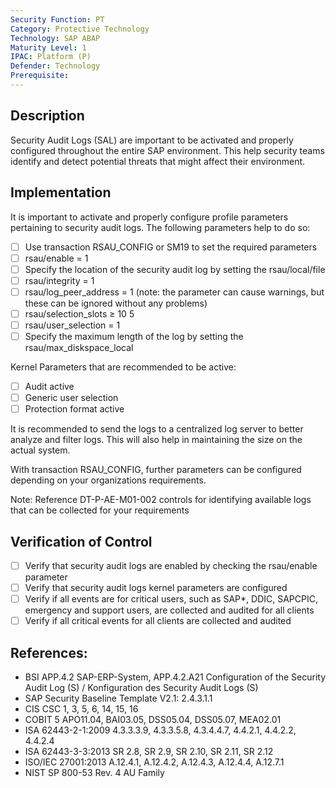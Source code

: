 ```yaml
---
Security Function: PT
Category: Protective Technology
Technology: SAP ABAP  
Maturity Level: 1
IPAC: Platform (P)
Defender: Technology
Prerequisite:
---
```


## Description

Security Audit Logs (SAL) are important to be activated and properly configured throughout the entire SAP environment. This help security teams identify and detect potential threats that might affect their environment.

## Implementation

It is important to activate and properly configure profile parameters pertaining to security audit logs. The following parameters help to do so:

- [ ] Use transaction RSAU_CONFIG or SM19 to set the required parameters
- [ ] rsau/enable = 1
- [ ] Specify the location of the security audit log by setting the rsau/local/file
- [ ] rsau/integrity = 1
- [ ] rsau/log_peer_address = 1 (note: the parameter can cause warnings, but these can be ignored without any problems)
- [ ] rsau/selection_slots ≥ 10 5
- [ ] rsau/user_selection = 1
- [ ] Specify the maximum length of the log by setting the rsau/max_diskspace_local

Kernel Parameters that are recommended to be active:

- [ ] Audit active
- [ ] Generic user selection
- [ ] Protection format active

It is recommended to send the logs to a centralized log server to better analyze and filter logs. This will also help in maintaining the size on the actual system.

With transaction RSAU_CONFIG, further parameters can be configured depending on your organizations requirements.

Note: Reference DT-P-AE-M01-002 controls for identifying available logs that can be collected for your requirements

## Verification of Control

- [ ] Verify that security audit logs are enabled by checking the rsau/enable parameter
- [ ] Verify that security audit logs kernel parameters are configured
- [ ] Verify if all events are for critical users, such as SAP*, DDIC, SAPCPIC, emergency and support users, are collected and audited for all clients
- [ ] Verify if all critical events for all clients are collected and audited

## References:
- BSI APP.4.2 SAP-ERP-System, APP.4.2.A21 Configuration of the Security Audit Log (S) / Konfiguration des Security Audit Logs (S)
- SAP Security Baseline Template V2.1: 2.4.3.1.1
- CIS CSC 1, 3, 5, 6, 14, 15, 16
- COBIT 5 APO11.04, BAI03.05, DSS05.04, DSS05.07, MEA02.01
- ISA 62443-2-1:2009 4.3.3.3.9, 4.3.3.5.8, 4.3.4.4.7, 4.4.2.1, 4.4.2.2, 4.4.2.4
- ISA 62443-3-3:2013 SR 2.8, SR 2.9, SR 2.10, SR 2.11, SR 2.12
- ISO/IEC 27001:2013 A.12.4.1, A.12.4.2, A.12.4.3, A.12.4.4, A.12.7.1
- NIST SP 800-53 Rev. 4 AU Family
